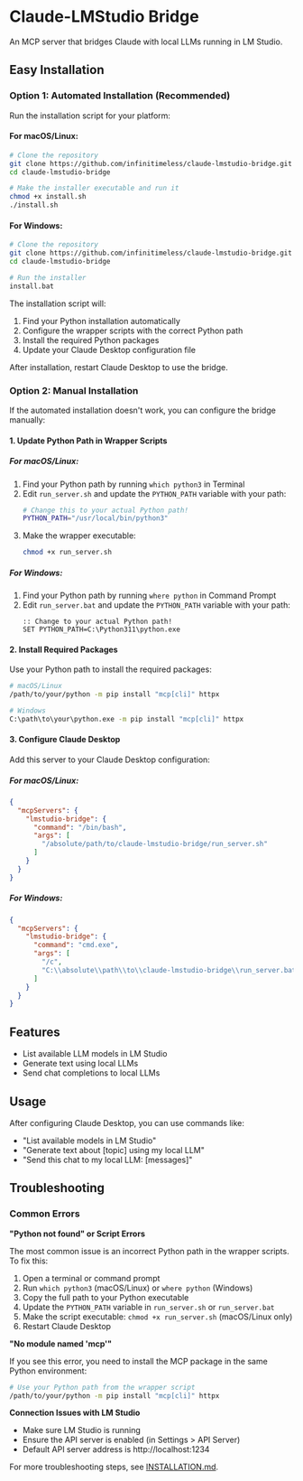 # Claude-LMStudio Bridge

An MCP server that bridges Claude with local LLMs running in LM Studio.

## Easy Installation

### Option 1: Automated Installation (Recommended)

Run the installation script for your platform:

#### For macOS/Linux:
```bash
# Clone the repository
git clone https://github.com/infinitimeless/claude-lmstudio-bridge.git
cd claude-lmstudio-bridge

# Make the installer executable and run it
chmod +x install.sh
./install.sh
```

#### For Windows:
```bash
# Clone the repository
git clone https://github.com/infinitimeless/claude-lmstudio-bridge.git
cd claude-lmstudio-bridge

# Run the installer
install.bat
```

The installation script will:
1. Find your Python installation automatically
2. Configure the wrapper scripts with the correct Python path
3. Install the required Python packages
4. Update your Claude Desktop configuration file

After installation, restart Claude Desktop to use the bridge.

### Option 2: Manual Installation

If the automated installation doesn't work, you can configure the bridge manually:

#### 1. Update Python Path in Wrapper Scripts

##### For macOS/Linux:
1. Find your Python path by running `which python3` in Terminal
2. Edit `run_server.sh` and update the `PYTHON_PATH` variable with your path:
   ```bash
   # Change this to your actual Python path!
   PYTHON_PATH="/usr/local/bin/python3"
   ```
3. Make the wrapper executable:
   ```bash
   chmod +x run_server.sh
   ```

##### For Windows:
1. Find your Python path by running `where python` in Command Prompt
2. Edit `run_server.bat` and update the `PYTHON_PATH` variable with your path:
   ```batch
   :: Change to your actual Python path!
   SET PYTHON_PATH=C:\Python311\python.exe
   ```

#### 2. Install Required Packages

Use your Python path to install the required packages:

```bash
# macOS/Linux
/path/to/your/python -m pip install "mcp[cli]" httpx

# Windows
C:\path\to\your\python.exe -m pip install "mcp[cli]" httpx
```

#### 3. Configure Claude Desktop

Add this server to your Claude Desktop configuration:

##### For macOS/Linux:
```json
{
  "mcpServers": {
    "lmstudio-bridge": {
      "command": "/bin/bash",
      "args": [
        "/absolute/path/to/claude-lmstudio-bridge/run_server.sh"
      ]
    }
  }
}
```

##### For Windows:
```json
{
  "mcpServers": {
    "lmstudio-bridge": {
      "command": "cmd.exe",
      "args": [
        "/c",
        "C:\\absolute\\path\\to\\claude-lmstudio-bridge\\run_server.bat"
      ]
    }
  }
}
```

## Features

- List available LLM models in LM Studio
- Generate text using local LLMs
- Send chat completions to local LLMs

## Usage

After configuring Claude Desktop, you can use commands like:

- "List available models in LM Studio"
- "Generate text about [topic] using my local LLM"
- "Send this chat to my local LLM: [messages]"

## Troubleshooting

### Common Errors

**"Python not found" or Script Errors**

The most common issue is an incorrect Python path in the wrapper scripts. To fix this:

1. Open a terminal or command prompt
2. Run `which python3` (macOS/Linux) or `where python` (Windows)
3. Copy the full path to your Python executable 
4. Update the `PYTHON_PATH` variable in `run_server.sh` or `run_server.bat`
5. Make the script executable: `chmod +x run_server.sh` (macOS/Linux only)
6. Restart Claude Desktop

**"No module named 'mcp'"**

If you see this error, you need to install the MCP package in the same Python environment:

```bash
# Use your Python path from the wrapper script
/path/to/your/python -m pip install "mcp[cli]" httpx
```

**Connection Issues with LM Studio**

- Make sure LM Studio is running
- Ensure the API server is enabled (in Settings > API Server)
- Default API server address is http://localhost:1234

For more troubleshooting steps, see [INSTALLATION.md](INSTALLATION.md).
